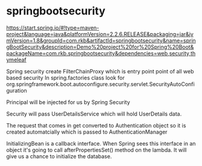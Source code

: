 # springbootsecurity

https://start.spring.io/#!type=maven-project&language=java&platformVersion=2.2.6.RELEASE&packaging=jar&jvmVersion=1.8&groupId=com.rkb&artifactId=springbootsecurity&name=springBootSecurity&description=Demo%20project%20for%20Spring%20Boot&packageName=com.rkb.springbootsecurity&dependencies=web,security,thymeleaf

Spring security create FilterChainProxy which is entry point point of all web based security
In spring.factories class look for 
org.springframework.boot.autoconfigure.security.servlet.SecurityAutoConfiguration

Principal will be injected for us by Spring Security

Security will pass UserDetailsService which will hold UserDetails data.

The request that comes in get converted to Authentication object so it is created automatcially which is passed to AuthenticationManager


InitializingBean is a callback interface. When Spring sees this interface in an object it's going to call afterPropertiesSet()  method on the lambda. It will give us a chance to initialize the database.
